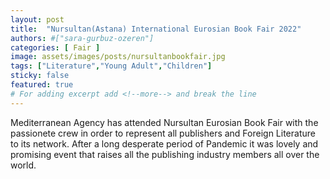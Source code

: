 ```yaml
---
layout: post
title:  "Nursultan(Astana) International Eurosian Book Fair 2022"
authors: #["sara-gurbuz-ozeren"]
categories: [ Fair ]
image: assets/images/posts/nursultanbookfair.jpg
tags: ["Literature","Young Adult","Children"]
sticky: false
featured: true
# For adding excerpt add <!--more--> and break the line
---
```


Mediterranean Agency has attended Nursultan Eurosian Book Fair with the passionete crew in order to represent all publishers and Foreign Literature to its network. After a long desperate period of Pandemic it was lovely and promising event that raises all the publishing industry members all over the world.